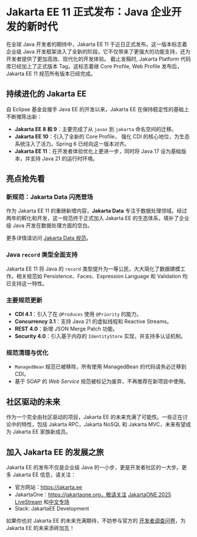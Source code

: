 # Jakarta EE 11 正式发布：Java 企业开发的新时代

在全球 Java 开发者的期待中，Jakarta EE 11 于近日正式发布。这一版本标志着企业级 Java 开发框架进入了全新的阶段，它不仅带来了更强大的功能支持，还为开发者提供了更加高效、现代化的开发体验。
截止发稿时, Jakarta Platform 代码库已经加上了正式版本 Tag，这标志着继 Core Profile, Web Profile 发布后，Jakarta EE 11 规范所有版本已经完成。

## 持续进化的 Jakarta EE

自 Eclipse 基金会接手 Java EE 的开发以来，Jakarta EE 在保持稳定性的基础上不断推陈出新：

- **Jakarta EE 8 和 9**：主要完成了从 `javax` 到 `jakarta` 命名空间的迁移。
- **Jakarta EE 10**：引入了全新的 Core Profile， 强化 CDI 的核心地位，为生态系统注入了活力。Spring 6 已经向这一版本对齐。
- **Jakarta EE 11**：在开发者体验优化上更进一步，同时将 Java 17 设为基础版本，并支持 Java 21 的运行时环境。

## 亮点抢先看

### 新规范：Jakarta Data 闪亮登场

作为 Jakarta EE 11 的重磅新增内容，**Jakarta Data** 专注于数据处理领域。经过两年的孵化和开发，这一规范终于正式加入 Jakarta EE 的生态体系，填补了企业级 Java 开发在数据处理方面的空白。

更多详情请访问 [Jakarta Data 规范](https://jakarta.ee/specifications/data/)。

### Java `record` 类型全面支持

Jakarta EE 11 将 Java 的 `record` 类型提升为一等公民，大大简化了数据建模工作。相关规范如 Persistence、Faces、Expression Language 和 Validation 均已支持这一特性。

### 主要规范更新

- **CDI 4.1**：引入了在 `@Produces` 使用 `@Priority` 的能力。
- **Concurrency 3.1**：支持 Java 21 的虚拟线程和 Reactive Streams。
- **REST 4.0**：新增 JSON Merge Patch 功能。
- **Security 4.0**：引入基于内存的 `IdentityStore` 实现，并支持多认证机制。

### 规范清理与优化

- `ManagedBean` 规范已被移除，所有使用 ManagedBean 的代码请务必迁移到 CDI。
- 基于 SOAP 的 *Web Service* 规范被标记为废弃，不再推荐在新项目中使用。

## 社区驱动的未来

作为一个完全由社区驱动的项目，Jakarta EE 的未来充满了可能性。一些正在讨论中的特性，包括 Jakarta RPC，Jakarta NoSQL 和 Jakarta MVC，未来有望成为 Jakarta EE 家族新成员。

## 加入 Jakarta EE 的发展之旅

Jakarta EE 的发布不仅是企业级 Java 的一小步，更是开发者社区的一大步。更多 Jakarta EE 信息，请关注：
* 官方网站：https://jakarta.ee
* JakartaOne：https://jakartaone.org，敬请关注 [JakartaONE 2025 LiveStream](https://jakartaone.org/2025/) 和[中文专场](https://jakartaone.org/2025/chinese/)
* Slack: JakartaEE Development

如果你也对 Jakarta EE 的未来充满期待，不妨参与官方的 [开发者调查问卷](https://www.surveymonkey.com/r/TanjaJakartaEE)，为 Jakarta EE 的未来添砖加瓦！
